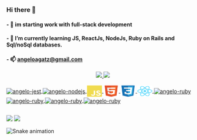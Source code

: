 ### Hi there 👋

#### - 🔭 im starting work with full-stack development
#### - 🌱 I’m currently learning JS, ReactJs, NodeJs, Ruby on Rails and Sql/noSql databases.
#### - 📫 angeloagatz@gmail.com
 
<div align="center">
  <a href="https://github.com/angelogatz">
  <img height="180em" src="https://github-readme-stats.vercel.app/api?username=angelogatz&show_icons=true&theme=react&include_all_commits=true&count_private=true"/>
  <img height="180em" src="https://github-readme-stats.vercel.app/api/top-langs/?username=angelogatz&layout=compact&langs_count=7&theme=react"/>
</div>

<div style="display: inline_block"><br>
  <img align="center" alt="angelo-jest" height="30" width="40" src="https://cdn.jsdelivr.net/gh/devicons/devicon/icons/jest/jest-plain.svg" />
  <img align="center" alt="angelo-nodejs" height="30" width="40" src="https://cdn.jsdelivr.net/gh/devicons/devicon/icons/nodejs/nodejs-original.svg" />
  <img align="center" alt="angelo-JavaScript" height="30" width="40" src="https://raw.githubusercontent.com/devicons/devicon/master/icons/javascript/javascript-plain.svg">
  <img align="center" alt="angelo-html" height="30" width="40" src="https://raw.githubusercontent.com/devicons/devicon/master/icons/html5/html5-original.svg">
  <img align="center" alt="angelo-CSS" height="30" width="40" src="https://raw.githubusercontent.com/devicons/devicon/master/icons/css3/css3-original.svg">
  <img align="center" alt="angelo-React" height="30" width="40" src="https://raw.githubusercontent.com/devicons/devicon/master/icons/react/react-original.svg">
  <img align="center" alt="angelo-ruby" height="30" width="40" src="https://cdn.jsdelivr.net/gh/devicons/devicon/icons/ruby/ruby-original.svg" />
  <img align="center" alt="angelo-ruby" height="30" width="40" src="https://cdn.jsdelivr.net/gh/devicons/devicon/icons/mongodb/mongodb-original.svg" />
  <img align="center" alt="angelo-ruby" height="30" width="40" src="https://cdn.jsdelivr.net/gh/devicons/devicon/icons/mysql/mysql-original.svg" />
  <img align="center" alt="angelo-ruby" height="30" width="40" src="https://cdn.jsdelivr.net/gh/devicons/devicon/icons/sass/sass-original.svg" />
</div>
  
  ##
 
<div>
  <a href = "mailto:angeloagatz@gmail.com"><img src="https://img.shields.io/badge/-Gmail-%23333?style=for-the-badge&logo=gmail&logoColor=white" target="_blank"></a>
  <a href="https://www.linkedin.com/in/angelo-augusto-alves-gatz-29151a200/" target="_blank"><img src="https://img.shields.io/badge/-LinkedIn-%230077B5?style=for-the-badge&logo=linkedin&logoColor=white" target="_blank"></a> 
 
 ![Snake animation](https://github.com/angelogatz/angelogatz/blob/output/github-contribution-grid-snake.svg)
</div>

 ##
 
